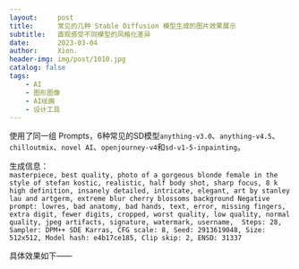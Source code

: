 ```yaml
---
layout:     post
title:      常见的几种 Stable Diffusion 模型生成的图片效果展示
subtitle:   直观感受不同模型的风格化差异
date:       2023-03-04
author:     Xion.
header-img: img/post/1010.jpg
catalog: false
tags:
    - AI
    - 图形图像
    - AI绘画
    - 设计工具
---
```


使用了同一组 Prompts，6种常见的SD模型`anything-v3.0`、`anything-v4.5`、`chilloutmix`、`novel AI`、`openjourney-v4`和`sd-v1-5-inpainting`。

生成信息：\
`masterpiece, best quality, photo of a gorgeous blonde female in the style of stefan kostic, realistic, half body shot, sharp focus, 8 k high definition, insanely detailed, intricate, elegant, art by stanley lau and artgerm, extreme blur cherry blossoms background
Negative prompt: lowres, bad anatomy, bad hands, text, error, missing fingers, extra digit, fewer digits, cropped, worst quality, low quality, normal quality, jpeg artifacts, signature, watermark, username, 
Steps: 28, Sampler: DPM++ SDE Karras, CFG scale: 8, Seed: 2913619048, Size: 512x512, Model hash: e4b17ce185, Clip skip: 2, ENSD: 31337`

具体效果如下——
